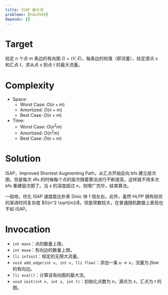 ```yaml
---
title: ISAP 最大流
problems: [hdu3549]
depends: []
---
```


# Target

给定 $n$ 个点 $m$ 条边的有向图 $G = (V, E)$，每条边的权值（即流量），给定源点 $s$ 和汇点  $t$，求从点 $s$ 到点 $t$ 的最大流量。

# Complexity

* Space:
  * Worst Case: $O(n + m)$
  * Amortized: $O(n + m)$
  * Best Case: $O(n + m)$
* Time:
  * Worst Case: $O(n^2 m)$
  * Amortized: $O(n^2 m)$
  * Best Case: $O(n + m)$

# Solution

ISAP，Improved Shortest Augmenting Path，从汇点开始反向 bfs 建立层次图，但是每次 dfs 的时候每个点的层次随着算法进行不断提高，这样就不用多次 bfs 重建层次图了。当 $s$ 的深度超过 $n$，则增广完毕，结束算法。

一般地，优化 ISAP 速度能比朴素 Dinic 快 $1$ 倍左右。此外，虽然 HLPP 拥有较优的渐进时间复杂度 $O(n^2 \sqrt{m})$，但是常数较大，在普通随机数据上表现也不如 ISAP。

# Invocation

* `int maxn`：点的数量上限。
* `int maxm`：有向边的数量上限。
* `lli infinit`：规定的无限大流量。
* `void add_edge(int u, int v, lli flow)`：添加一条 $u \rightarrow v$，流量为 $flow$ 的有向边。
* `lli eval()`：计算该有向图的最大流。
* `void init(int n, int s, int t)`：初始化点数为 $n$，源点为 $s$，汇点为 $t$ 的图。

